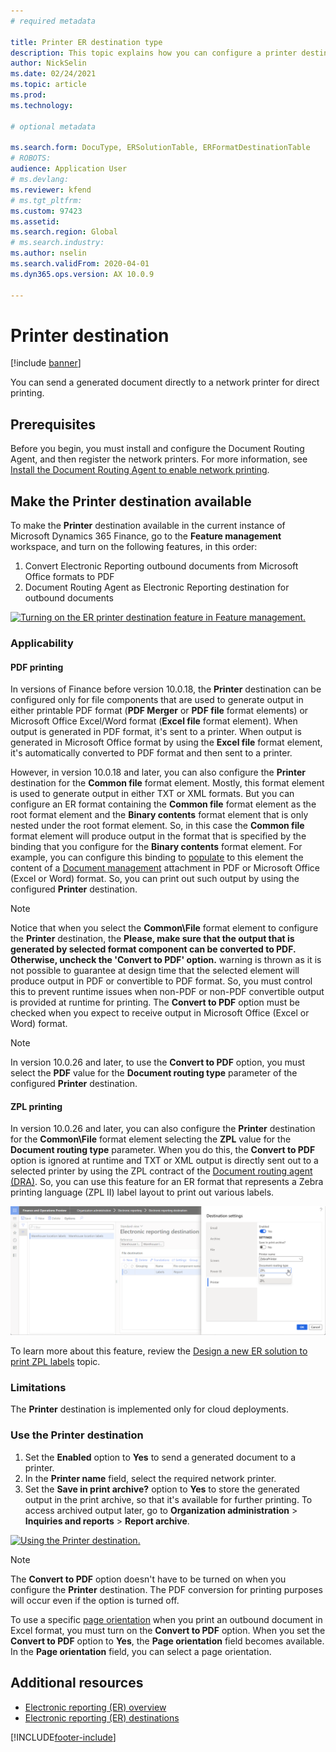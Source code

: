 ```yaml
---
# required metadata

title: Printer ER destination type
description: This topic explains how you can configure a printer destination for each FOLDER or FILE component of an Electronic reporting (ER) format. 
author: NickSelin
ms.date: 02/24/2021
ms.topic: article
ms.prod: 
ms.technology: 

# optional metadata

ms.search.form: DocuType, ERSolutionTable, ERFormatDestinationTable
# ROBOTS: 
audience: Application User
# ms.devlang: 
ms.reviewer: kfend
# ms.tgt_pltfrm: 
ms.custom: 97423
ms.assetid: 
ms.search.region: Global
# ms.search.industry: 
ms.author: nselin
ms.search.validFrom: 2020-04-01
ms.dyn365.ops.version: AX 10.0.9

---
```


# <a name="PrinterDestinationType"></a>Printer destination

[!include [banner](../includes/banner.md)]

You can send a generated document directly to a network printer for direct printing.

## Prerequisites

Before you begin, you must install and configure the Document Routing Agent, and then register the network printers. For more information, see [Install the Document Routing Agent to enable network printing](./install-document-routing-agent.md).

## Make the Printer destination available

To make the **Printer** destination available in the current instance of Microsoft Dynamics 365 Finance, go to the **Feature management** workspace, and turn on the following features, in this order:

1. Convert Electronic Reporting outbound documents from Microsoft Office formats to PDF
2. Document Routing Agent as Electronic Reporting destination for outbound documents

[![Turning on the ER printer destination feature in Feature management.](./media/ER_Destinations-EnablePrinterDestinationFeature.png)](./media/ER_Destinations-EnablePrinterDestinationFeature.png)

### Applicability

#### PDF printing

In versions of Finance before version 10.0.18, the **Printer** destination can be configured only for file components that are used to generate output in either printable PDF format (**PDF Merger** or **PDF file** format elements) or Microsoft Office Excel/Word format (**Excel file** format element). When output is generated in PDF format, it's sent to a printer. When output is generated in Microsoft Office format by using the **Excel file** format element, it's automatically converted to PDF format and then sent to a printer.

However, in version 10.0.18 and later, you can also configure the **Printer** destination for the **Common file** format element. Mostly, this format element is used to generate output in either TXT or XML formats. But you can configure an ER format containing the **Common file** format element as the root format element and the **Binary contents** format element that is only nested under the root format element. So, in this case the **Common file** format element will produce output in the format that is specified by the binding that you configure for the **Binary contents** format element. For example, you can configure this binding to [populate](tasks/er-document-management-files-5.md#modify-the-format-to-populate-attachments-into-generating-messages-in-binary-format) to this element the content of a [Document management](../../fin-ops/organization-administration/configure-document-management.md) attachment in PDF or Microsoft Office (Excel or Word) format. So, you can print out such output by using the configured **Printer** destination. 

> [!NOTE]
> Notice that when you select the **Common\File** format element to configure the **Printer** destination, the 
**Please, make sure that the output that is generated by selected format component can be converted to PDF. Otherwise, uncheck the 'Convert to PDF' option.** warning is thrown as it is not possible to guarantee at design time that the selected element will produce output in PDF or convertible to PDF format. So, you must control this to prevent runtime issues when non-PDF or non-PDF convertible output is provided at runtime for printing. The **Convert to PDF** option must be checked when you expect to receive output in Microsoft Office (Excel or Word) format.

> [!NOTE]
> In version 10.0.26 and later, to use the **Convert to PDF** option, you must select the **PDF** value for the **Document routing type** parameter of the configured **Printer** destination.

#### ZPL printing

In version 10.0.26 and later, you can also configure the **Printer** destination for the **Common\File** format element selecting the **ZPL** value for the **Document routing type** parameter. When you do this, the **Convert to PDF** option is ignored at runtime and TXT or XML output is directly sent out to a selected printer by using the ZPL contract of the [Document routing agent (DRA)](install-document-routing-agent.md). So, you can use this feature for an ER format that represents a Zebra printing language (ZPL II) label layout to print out various labels.

[![Turning on the Document routing type on the Destination settings dialog.](./media/ER_Destinations-SetDocumentRoutingType.png)](./media/ER_Destinations-SetDocumentRoutingType.png)

To learn more about this feature, review the [Design a new ER solution to print ZPL labels](er-design-zpl-labels.md) topic.

### Limitations

The **Printer** destination is implemented only for cloud deployments.

### Use the Printer destination

1. Set the **Enabled** option to **Yes** to send a generated document to a printer.
2. In the **Printer name** field, select the required network printer.
3. Set the **Save in print archive?** option to **Yes** to store the generated output in the print archive, so that it's available for further printing. To access archived output later, go to **Organization administration** \> **Inquiries and reports** \> **Report archive**.

[![Using the Printer destination.](./media/ER_Destinations-PrinterDestination.png)](./media/ER_Destinations-PrinterDestination.png)

> [!NOTE]
> The **Convert to PDF** option doesn't have to be turned on when you configure the **Printer** destination. The PDF conversion for printing purposes will occur even if the option is turned off.

To use a specific [page orientation](electronic-reporting-destinations.md#SelectPdfPageOrientation) when you print an outbound document in Excel format, you must turn on the **Convert to PDF** option. When you set the **Convert to PDF** option to **Yes**, the **Page orientation** field becomes available. In the **Page orientation** field, you can select a page orientation.

## Additional resources

- [Electronic reporting (ER) overview](general-electronic-reporting.md)
- [Electronic reporting (ER) destinations](electronic-reporting-destinations.md)


[!INCLUDE[footer-include](../../../includes/footer-banner.md)]
